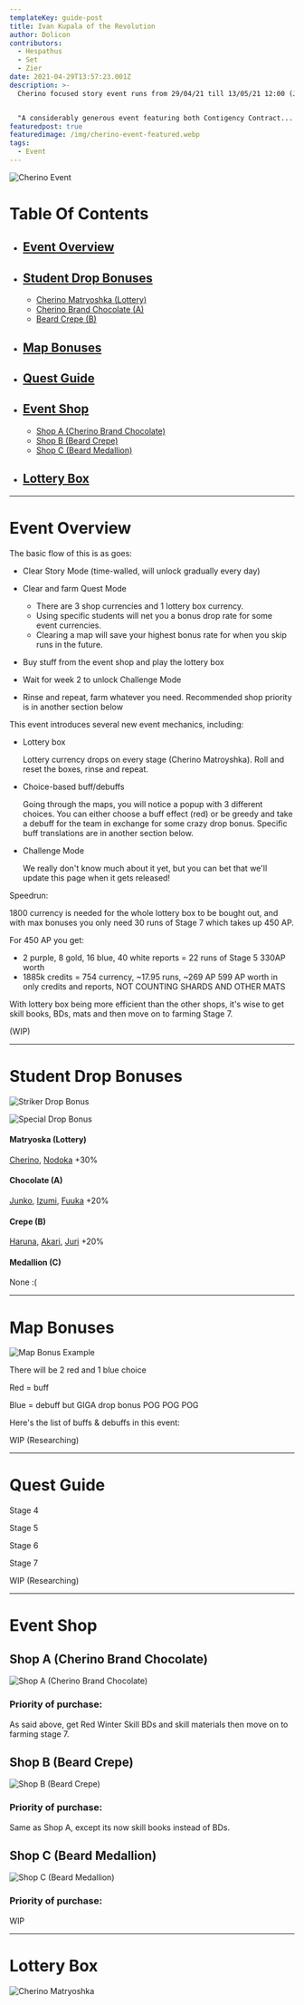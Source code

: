 ```yaml
---
templateKey: guide-post
title: Ivan Kupala of the Revolution
author: Dolicon
contributors:
  - Hespathus
  - Set
  - Zier
date: 2021-04-29T13:57:23.001Z
description: >-
  Cherino focused story event runs from 29/04/21 till 13/05/21 12:00 (JST)


  "A considerably generous event featuring both Contigency Contract... I mean debuff till death with high-risk high reward outcome" - Set
featuredpost: true
featuredimage: /img/cherino-event-featured.webp
tags:
  - Event
---
```

![Cherino Event](/img/cherino-event-featured.jfif "Cherino Event")

# Table Of Contents

* ## [Event Overview](#event-overview)
* ## [Student Drop Bonuses](#student-drop-bonuses)

  * [Cherino Matryoshka (Lottery)](#dropbonus-lottery)
  * [Cherino Brand Chocolate (A)](#dropbonus-a)
  * [Beard Crepe (B)](#dropbonus-b)[](#map-bonuses)
* ## [Map Bonuses](#map-bonuses)
* ## [Quest Guide](#quest-guide)
* ## [Event Shop](#event-shop)

  * [Shop A (Cherino Brand Chocolate)](#shop-a)
  * [Shop B (Beard Crepe)](#shop-b)
  * [Shop C (Beard Medallion)](#shop-c)
* ## [Lottery Box](#lottery-box)

- - -

# <a name="event-overview"></a>Event Overview

The basic flow of this is as goes:

* Clear Story Mode (time-walled, will unlock gradually every day)
* Clear and farm Quest Mode

  * There are 3 shop currencies and 1 lottery box currency.
  * Using specific students will net you a bonus drop rate for some event currencies.
  * Clearing a map will save your highest bonus rate for when you skip runs in the future.
* Buy stuff from the event shop and play the lottery box
* Wait for week 2 to unlock Challenge Mode
* Rinse and repeat, farm whatever you need. Recommended shop priority is in another section below

This event introduces several new event mechanics, including:

* Lottery box

  Lottery currency drops on every stage (Cherino Matroyshka). Roll and reset the boxes, rinse and repeat.
* Choice-based buff/debuffs

  Going through the maps, you will notice a popup with 3 different choices. You can either choose a buff effect (red) or be greedy and take a debuff for the team in exchange for some crazy drop bonus. Specific buff translations are in another section below.
* Challenge Mode

  We really don't know much about it yet, but you can bet that we'll update this page when it gets released!

Speedrun:

1800 currency is needed for the whole lottery box to be bought out, and with max bonuses you only need 30 runs of Stage 7 which takes up 450 AP.

For 450 AP you get:

* 2 purple, 8 gold, 16 blue, 40 white reports = 22 runs of Stage 5 330AP worth
* 1885k credits = 754 currency, \~17.95 runs, \~269 AP 599 AP worth in only credits and reports, NOT COUNTING SHARDS AND OTHER MATS

With lottery box being more efficient than the other shops, it's wise to get skill books, BDs, mats and then move on to farming Stage 7. 

(WIP)

- - -

# <a name="student-drop-bonuses"></a>Student Drop Bonuses

![Striker Drop Bonus](/img/cherino-striker-bonus.webp "Striker Drop Bonus")

![Special Drop Bonus](/img/cherino-special-bonus.webp "Special Drop Bonus")

#### <a name="dropbonus-lottery"></a>**Matryoska (Lottery)**

[Cherino](https://dolicon-bluearchive.netlify.app/student/cherino/), [Nodoka](https://dolicon-bluearchive.netlify.app/student/nodoka/) +30%

#### <a name="dropbonus-a"></a>**Chocolate (A)**

[Junko](https://dolicon-bluearchive.netlify.app/student/junko/), [Izumi](https://dolicon-bluearchive.netlify.app/student/izumi/), [Fuuka](https://dolicon-bluearchive.netlify.app/student/fuuka/) +20%

#### <a name="dropbonus-b"></a>**Crepe (B)**

[Haruna](https://dolicon-bluearchive.netlify.app/student/haruna/), [Akari](https://dolicon-bluearchive.netlify.app/student/akari/), [Juri](https://dolicon-bluearchive.netlify.app/student/juri/) +20%

#### <a name="dropbonus-c"></a>**Medallion (C)**

None :(

- - -

# <a name="map-bonuses"></a>Map Bonuses

![Map Bonus Example](/img/map-bonus.webp "Map Bonus Example")

There will be 2 red and 1 blue choice

Red = buff

Blue = debuff but GIGA drop bonus POG POG POG

Here's the list of buffs & debuffs in this event:

WIP (Researching)

- - -

# <a name="quest-guide"></a>Quest Guide

Stage 4

Stage 5

Stage 6

Stage 7

WIP (Researching)

- - -

# <a name="event-shop"></a>Event Shop

## <a name="shop-a"></a>Shop A (Cherino Brand Chocolate)

![Shop A (Cherino Brand Chocolate)](/img/cherino-shop-a.webp "Shop A (Cherino Brand Chocolate)")

### Priority of purchase:

As said above, get Red Winter Skill BDs and skill materials then move on to farming stage 7.

## <a name="shop-b"></a>Shop B (Beard Crepe)

![Shop B (Beard Crepe)](/img/cherino-shop-b.webp "Shop B (Beard Crepe)")

### Priority of purchase:

Same as Shop A, except its now skill books instead of BDs. 

## <a name="shop-c"></a>Shop C (Beard Medallion)

![Shop C (Beard Medallion)](/img/cherino-shop-c.webp "Shop C (Beard Medallion)")

### Priority of purchase:

WIP

- - -

# <a name="lottery-box"></a>Lottery Box

![Cherino Matryoshka](/img/cherino-lottery.webp "Cherino Matryoshka")